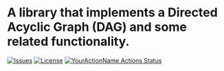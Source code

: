 # A library that implements a Directed Acyclic Graph (DAG) and some related functionality.

[![Issues](https://img.shields.io/github/issues/AlexanderLapygin/dags?style=plastic)](https://github.com/AlexanderLapygin/dags/issues)
[![License](https://img.shields.io/github/license/AlexanderLapygin/dags?style=plastic)](https://github.com/AlexanderLapygin/dags/blob/master/LICENSE)
[![YourActionName Actions Status](https://github.com/AlexanderLapygin/dags/workflows/publish-to-npm/badge.svg)](https://github.com/AlexanderLapygin/dags/actions)
